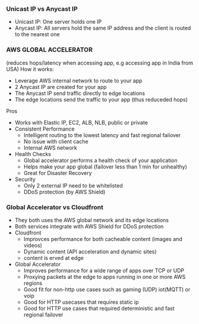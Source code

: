 ### Unicast IP vs Anycast IP
- Unicast IP: One server holds one IP
- Anycast IP: All servers hold the same IP address and the client is routed to the nearest one


### AWS GLOBAL ACCELERATOR
(reduces hops/latency when accessing app, e.g accessing app in India from USA)
How it works:
- Leverage AWS internal network to route to your app
- 2 Anycast IP are created for your app
- The Anycast IP send traffic directly to edge locations
- The edge locations send the traffic to your app (thus reduceded hops)

Pros
- Works with Elastic IP, EC2, ALB, NLB, public or private
- Consistent Performance
  - Intelligent routing to the lowest latency and fast regional failover
  - No issue with client cache
  - Internal AWS network
- Health Checks
  - Global accelerator performs a health check of your application
  - Helps make your app global (failover less than 1 min for unhealthy)
  - Great for Disaster Recovery
- Security
  - Only 2 external IP need to be whitelisted
  - DDoS protection (by AWS Shield)
  
  
  
### Global Accelerator vs Cloudfront
- They both uses the AWS global network and its edge locations
- Both services integrate with AWS Shield for DDoS protection
- Cloudfront
  - Improvces performance for both cacheable content (images and videos)
  - Dynamic content (API acceleration and dynamic sites)
  - content is erved at edge
- Global Accelerator
  - Improves performance for a wide range of apps over TCP or UDP
  - Proxying packets at the edge to apps running in one or more AWS regions
  - Good fit for non-http use cases such as gaming (UDP) iot(MQTT) or voip
  - Good for HTTP usecases that requires static ip
  - Good for HTTP use cases that required deterministic and fast regional failover

